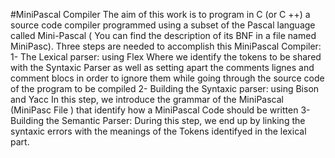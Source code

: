#MiniPascal Compiler
The aim of this work is to program in C (or C ++) a source code compiler programmed using a subset of the Pascal language called Mini-Pascal ( You can find the description of its BNF in a file named MiniPasc).
Three steps are needed to accomplish this MiniPascal Compiler:
1- The Lexical parser: using Flex
Where we identify the tokens to be shared with the Syntaxic Parser as well as setting apart the comments lignes and comment blocs in order to ignore them while going through the source code of the program to be compiled
2- Building the Syntaxic parser: using Bison and Yacc
In this step, we introduce the grammar of the MiniPascal (MiniPasc File ) that identify how a MiniPascal Code should be written
3- Building the Semantic Parser:
During this step, we end up by linking the syntaxic errors with the meanings of the Tokens identifyed in the lexical part. 
